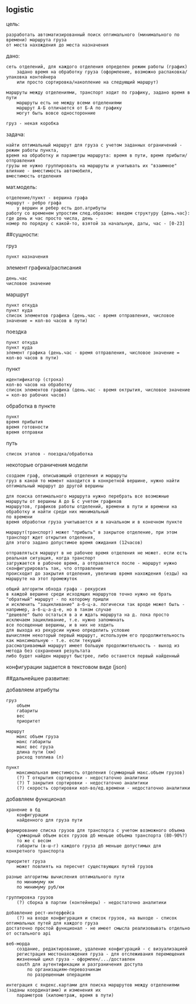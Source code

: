 ## logistic

цель:

	разработать автоматизированный поиск оптимального (минимального по времени) маршрута груза 
	от места нахождения до места назначения
	
дано:
 
	сеть отделений, для каждого отделения определен режим работы (график)
		задано время на обработку груза (оформление, возможно распаковка/упаковка контейнера 
		или просто сортировка/накопление на следующий маршрут)
		
	маршруты между отделениями, транспорт ходит по графику, задано время в пути
		маршруты есть не между всеми отделениями
		маршрут А-Б отличается от Б-А по графику
		могут быть вовсе односторонние
		
	груз - некая коробка

задача:

	найти оптимальный маршрут для груза с учетом заданных ограничений - режим работы пункта, 
	время на обработку и параметры маршрута: время в пути, время прибыти/отправления
	грузы не нужно группировать на маршруты и учитывать их "взаимное" влияние - вместимость автомобиля, 
	вместимость отделения
	
мат.модель:

	отделение/пункт - вершина графа
	маршрут - ребро графа
		у вершин и ребер есть доп.атрибуты
    работу со временем упростим след.образом: введем структуру {день.час}: где день и час просто числа, день - 
    номер по порядку с какой-то, взятой за начальную, даты, час - [0-23]

##сущности:

груз

	пункт назначения

элемент графика/расписания

    день.час
    числовое значение

маршрут

	пункт откуда
	пункт куда
	список элементов графика (день.час - время отправления, числовое значение = кол-во часов в пути)

поездка

	пункт откуда
	пункт куда
    элемент графика (день.час - время отправления, числовое значение = кол-во часов в пути)

пункт

	идентификатор (строка)
	кол-во часов на обработку
    список элементов графика (день.час - время октрытия, числовое значение = кол-во рабочих часов)

обработка в пункте

    пункт
    время прибытия
    время готовности
    время отправки

путь

    список этапов - поездка/обработка

некоторые ограничения модели

    создаем граф, описывающий отделения и маршруты
    груз в какой то момент находится в конкретной вершине, нужно найти оптимальный маршрут до другой вершины
    
    для поиска оптимального маршрута нужно перебрать все возможные маршруты от вершины А до Б с учетом графиков 
    маршрутов, графиков работы отделений, времени в пути и времени на обработку и найти среди них минимальный 
    по времени
    время обработки груза учитывается и в начальном и в конечном пункте
    
    маршрут(транспорт) может "прибыть" в закрытое отделение, при этом транспорт ждет открытия отделения,
    для этого задано допустимое время ожидания (12часов)
    
    отправляться маршрут в не рабочее время отделения не может. если есть реальная ситуация, когда транспорт 
    загружается в рабочее время, а отправляется после - маршрут нужно сконфигурировать так, что отправление 
    происходит до закрытия отделения, увеличив время нахождения (езды) на маршруте на этот промежуток
    
    общий алгоритм обхода графа - рекурсия
    в каждой вершине среди исходящих маршрутов точно нужно не брать "обратный" маршрут - по которому пришли
    и исключить "зацикливание" а-б-ц-а. логически так вроде может быть - например, а-б-ц-а-д-е, но в таком случае 
    "дешевле" было остаться в а и ждать маршрута на д. пока просто исключаем зацикливание, т.е. нужно запоминать 
    все посещенные вершины, и в них не ходить
    для выхода из рекурсии нужно определить условие 
    вычисляем некоторый первый маршрут, используем его продолжительность как максимальную - т.е. если текущий 
    рассматриваемый маршрут имеет большую продолжительность - выход из метода без сохранения результата 
    либо будет найден маршрут быстрее, либо останется первый найденный

конфигурации задается в текстовом виде (json)

##дальнейшее развитие:

добавляем атрибуты

    груз
        объем 
        габариты
        вес
        приоритет
            
    маршрут
        макс объем груза
        макс габариты
        макс вес груза
        длина пути (км)
        расход топлива (л)
    
    пункт
        максимальная вместимость отделения (суммарный макс.объем грузов)
        (?) Т открытия сортировки - недостаточно аналитики
        (?) Т закрытия сортировки - недостаточно аналитики
        (?) скорость сортировки кол-во/ед.времени - недостаточно аналитики

добавляем функционал

    хранение в бд 
        конфигурации
        найденного для груза пути
    
    формирование списка грузов для транспорта с учетом возможного объема
        суммарный объем всех грузов дб меньше объема транспорта (80-90%?)
        то же с весом 
        габариты (в-ш-г) каждого груза дб меньше допустимых для конкретного транспорта

    приоритет груза
        может повлиять на пересчет существующих путей грузов
        
    разные алгоритмы вычисления оптимального пути
        по минимуму км
        по минимуму руб/км
    
    группировка грузов
        (?) сборка в партии (контейнеры) - недостаточно аналитики
    
    добавление рест-интерфейса
        (?) на входе конфигурация и список грузов, на выходе - список оптимальных путей для каждого груза
    достаточно простой функционал - не имеет смысла реализовывать отдельно от остального api 
    
    веб-морда
        создание, редактирование, удаление конфигураций - с визуализацией
        регистрация местонахождения груза - для отслеживания перемещения
        жизненный цикл груза - оформлен/.../доставлен
        oauth для аутентификации и разграничения доступа 
            по организациям-перевозчикам 
            по разрешенным операциям
    
    интеграция с яндекс.картами для поиска маршрутов между отделениями (заданы координатами) и изменения их 
        параметров (километраж, время в пути)
